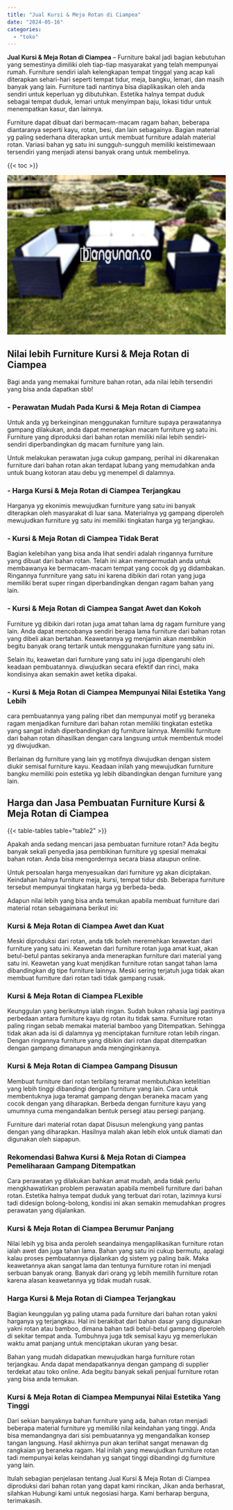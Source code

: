 ```yaml
---
title: "Jual Kursi & Meja Rotan di Ciampea"
date: "2024-05-16"
categories: 
  - "toko"
---
```


**Jual Kursi & Meja Rotan di Ciampea** – Furniture bakal jadi bagian kebutuhan yang semestinya dimiliki oleh tiap-tiap masyarakat yang telah mempunyai rumah. Furniture sendiri ialah kelengkapan tempat tinggal yang acap kali diterapkan sehari-hari seperti tempat tidur, meja, bangku, lemari, dan masih banyak yang lain. Furniture tadi nantinya bisa diaplikasikan oleh anda sendiri untuk keperluan yg dibutuhkan. Estetika halnya tempat duduk sebagai tempat duduk, lemari untuk menyimpan baju, lokasi tidur untuk menempatkan kasur, dan lainnya.

Furniture dapat dibuat dari bermacam-macam ragam bahan, beberapa diantaranya seperti kayu, rotan, besi, dan lain sebagainya. Bagian material yg paling sederhana diterapkan untuk membuat furniture adalah material rotan. Variasi bahan yg satu ini sungguh-sungguh memiliki keistimewaan tersendiri yang menjadi atensi banyak orang untuk membelinya.

{{< toc >}}

![Jual Kursi & Meja Rotan di Ciampea](/images/kursi-meja-rotan-murah47.png)

## Nilai lebih Furniture Kursi & Meja Rotan di Ciampea

Bagi anda yang memakai furniture bahan rotan, ada nilai lebih tersendiri yang bisa anda dapatkan sbb!

### \- Perawatan Mudah Pada Kursi & Meja Rotan di Ciampea

Untuk anda yg berkeinginan menggunakan furniture supaya perawatannya gampang dilakukan, anda dapat menerapkan macam furniture yg satu ini. Furniture yang diproduksi dari bahan rotan memiliki nilai lebih sendiri-sendiri diperbandingkan dg macam furniture yang lain.

Untuk melakukan perawatan juga cukup gampang, perihal ini dikarenakan furniture dari bahan rotan akan terdapat lubang yang memudahkan anda untuk buang kotoran atau debu yg menempel di dalamnya.

### \- Harga Kursi & Meja Rotan di Ciampea Terjangkau

Harganya yg ekonimis mewujudkan furniture yang satu ini banyak diterapkan oleh masyarakat di luar sana. Materialnya yg gampang diperoleh mewujudkan furniture yg satu ini memiliki tingkatan harga yg terjangkau.

### \- Kursi & Meja Rotan di Ciampea Tidak Berat

Bagian kelebihan yang bisa anda lihat sendiri adalah ringannya furniture yang dibuat dari bahan rotan. Telah ini akan mempermudah anda untuk membawanya ke bermacam-macam tempat yang cocok dg yg didambakan. Ringannya funrniture yang satu ini karena dibikin dari rotan yang juga memiliki berat super ringan diperbandingkan dengan ragam bahan yang lain.

### \- Kursi & Meja Rotan di Ciampea Sangat Awet dan Kokoh

Furniture yg dibikin dari rotan juga amat tahan lama dg ragam furniture yang lain. Anda dapat mencobanya sendiri berapa lama furniture dari bahan rotan yang dibeli akan bertahan. Keawetannya yg menjamin akan membikin begitu banyak orang tertarik untuk menggunakan furniture yang satu ini.

Selain itu, keawetan dari furniture yang satu ini juga dipengaruhi oleh keadaan pembuatannya. diwujudkan secara efektif dan rinci, maka kondisinya akan semakin awet ketika dipakai.

### \- Kursi & Meja Rotan di Ciampea Mempunyai Nilai Estetika Yang Lebih

cara pembuatannya yang paling ribet dan mempunyai motif yg beraneka ragam menjadikan furniture dari bahan rotan memiliki tingkatan estetika yang sangat indah diperbandingkan dg furniture lainnya. Memiliki furniture dari bahan rotan dihasilkan dengan cara langsung untuk membentuk model yg diwujudkan.

Berlainan dg furniture yang lain yg motifnya diwujudkan dengan sistem diukir semisal furniture kayu. Keadaan inilah yang mewujudkan furniture bangku memiliki poin estetika yg lebih dibandingkan dengan furniture yang lain.

## Harga dan Jasa Pembuatan Furniture Kursi & Meja Rotan di Ciampea

{{< table-tables table="table2" >}}

Apakah anda sedang mencari jasa pembuatan furniture rotan? Ada begitu banyak sekali penyedia jasa pembikinan furniture yg spesial memakai bahan rotan. Anda bisa mengordernya secara biasa ataupun online.

Untuk persoalan harga menyesuaikan dari furniture yg akan diciptakan. Keindahan halnya furniture meja, kursi, tempat tidur dsb. Beberapa furniture tersebut mempunyai tingkatan harga yg berbeda-beda.

Adapun nilai lebih yang bisa anda temukan apabila membuat furniture dari material rotan sebagaimana berikut ini:

### Kursi & Meja Rotan di Ciampea Awet dan Kuat

Meski diproduksi dari rotan, anda tdk boleh meremehkan keawetan dari furniture yang satu ini. Keawetan dari furniture rotan juga amat kuat, akan betul-betul pantas sekiranya anda menerapkan furniture dari material yang satu ini. Keawetan yang kuat menjdikan furniture rotan sangat tahan lama dibandingkan dg tipe furniture lainnya. Meski sering terjatuh juga tidak akan membuat furniture dari rotan tadi tidak gampang rusak.

### Kursi & Meja Rotan di Ciampea FLexible

Keunggulan yang berikutnya ialah ringan. Sudah bukan rahasia lagi pastinya perbedaan antara furniture kayu dg rotan itu tidak sama. Furniture rotan paling ringan sebab memakai material bamboo yang Ditempatkan. Sehingga tidak akan ada isi di dalamnya yg menciptakan furniture rotan lebih ringan. Dengan ringannya furniture yang dibikin dari rotan dapat ditempatkan dengan gampang dimanapun anda menginginkannya.

### Kursi & Meja Rotan di Ciampea Gampang Disusun

Membuat furniture dari rotan terbilang teramat membutuhkan ketelitian yang lebih tinggi dibandingi dengan furniture yang lain. Cara untuk membentuknya juga teramat gampang dengan beraneka macam yang cocok dengan yang diharapkan. Berbeda dengan furniture kayu yang umumnya cuma mengandalkan bentuk persegi atau persegi panjang.

Furniture dari material rotan dapat Disusun melengkung yang pantas dengan yang diharapkan. Hasilnya malah akan lebih elok untuk diamati dan digunakan oleh siapapun.

### Rekomendasi Bahwa Kursi & Meja Rotan di Ciampea Pemeliharaan Gampang Ditempatkan

Cara perawatan yg dilakukan bahkan amat mudah, anda tidak perlu mengkhawatirkan problem perawatan apabila membeli furniture dari bahan rotan. Estetika halnya tempat duduk yang terbuat dari rotan, lazimnya kursi tadi didesign bolong-bolong, kondisi ini akan semakin memudahkan progres perawatan yang dijalankan.

### Kursi & Meja Rotan di Ciampea Berumur Panjang

Nilai lebih yg bisa anda peroleh seandainya mengaplikasikan furniture rotan ialah awet dan juga tahan lama. Bahan yang satu ini cukup bermutu, apalagi kalau proses pembuatannya dijalankan dg sistem yg paling baik. Maka keawetannya akan sangat lama dan tentunya furniture rotan ini menjadi serbuan banyak orang. Banyak dari orang yg lebih memilih furniture rotan karena alasan keawetannya yg tidak mudah rusak.

### Harga Kursi & Meja Rotan di Ciampea Terjangkau

Bagian keunggulan yg paling utama pada furniture dari bahan rotan yakni harganya yg terjangkau. Hal ini berakibat dari bahan dasar yang digunakan yakni rotan atau bamboo, dimana bahan tadi betul-betul gampang diperoleh di sekitar tempat anda. Tumbuhnya juga tdk semisal kayu yg memerlukan waktu amat panjang untuk menciptakan ukuran yang besar.

Bahan yang mudah didapatkan mewujudkan harga furniture rotan terjangkau. Anda dapat mendapatkannya dengan gampang di supplier terdekat atau toko online. Ada begitu banyak sekali penjual furniture rotan yang bisa anda temukan.

### Kursi & Meja Rotan di Ciampea Mempunyai Nilai Estetika Yang Tinggi

Dari sekian banyaknya bahan furniture yang ada, bahan rotan menjadi beberapa material furniture yg memiliki nilai keindahan yang tinggi. Anda bisa memandangnya dari sisi pembuatannya yg mengandalkan konsep tangan langsung. Hasil akhirnya pun akan terlihat sangat menawan dg rangkaian yg beraneka ragam. Hal inilah yang mewujudkan furniture rotan tadi mempunyai kelas keindahan yg sangat tinggi dibandingi dg furniture yang lain.

Itulah sebagian penjelasan tentang Jual Kursi & Meja Rotan di Ciampea diproduksi dari bahan rotan yang dapat kami rincikan, Jikan anda berhasrat, silahkan Hubungi kami untuk negosiasi harga. Kami berharap berguna, terimakasih.
